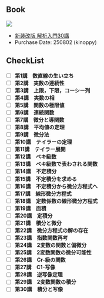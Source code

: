 ## Book
<img src="https://www.asakura.co.jp/user_data/product_image/11885/1.jpg">

- [新装改版 解析入門30講](https://www.asakura.co.jp/detail.php?book_code=11885)
- Purchase Date: 250802 (kinoppy)

## CheckList
- [ ] **第1講　数直線の生い立ち**  
- [ ] **第2講　実数の連続性**  
- [ ] **第3講　上限，下限，コーシー列**  
- [ ] **第4講　実数の相**  
- [ ] **第5講　関数の極限値**  
- [ ] **第6講　連続関数**  
- [ ] **第7講　微分と導関数**  
- [ ] **第8講　平均値の定理**  
- [ ] **第9講　微分法**  
- [ ] **第10講　テイラーの定理**  
- [ ] **第11講　テイラー展開**  
- [ ] **第12講　ベキ級数**  
- [ ] **第13講　ベキ級数で表わされる関数**  
- [ ] **第14講　不定積分**  
- [ ] **第15講　不定積分を求める**  
- [ ] **第16講　不定積分から微分方程式へ**  
- [ ] **第17講　線形微分方程式**  
- [ ] **第18講　定数係数の線形微分方程式**  
- [ ] **第19講　面積**  
- [ ] **第20講　定積分**  
- [ ] **第21講　積分と微分**  
- [ ] **第22講　微分方程式の解の存在**  
- [ ] **第23講　指数関数再考**  
- [ ] **第24講　2変数の関数と偏微分**  
- [ ] **第25講　2変数関数の微分可能性**  
- [ ] **第26講　Cr-級の関数**  
- [ ] **第27講　C1-写像**  
- [ ] **第28講　逆写像定理**  
- [ ] **第29講　2変数関数の積分**  
- [ ] **第30講　積分と写像**
